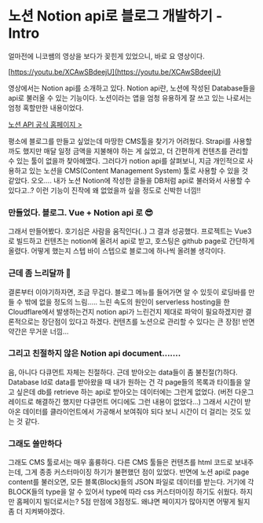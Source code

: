 # 노션 Notion api로 블로그 개발하기 - Intro

얼마전에 니코쌤의 영상을 보다가 꽂힌게 있었으니, 바로 요 영상이다.

[https://youtu.be/XCAwSBdeejU](https://youtu.be/XCAwSBdeejU)

영상에서는 Notion api를 소개하고 있다. Notion api란, 노션에 작성된 Database들을 api로 불러올 수 있는 기능이다. 노션이라는 앱을 엄청 유용하게 잘 쓰고 있는 나로서는 엄청 혹할만한 내용이었다.

[노션 API 공식 홈페이지 >](https://developers.notion.com/)

평소에 블로그를 만들고 싶었는데 마땅한 CMS툴을 찾기가 어려웠다. Strapi를 사용할까도 했지만 매달 일정 금액을 지불해야 하는 게 싫었고, 더 간편하게 컨텐츠를 관리할 수 있는 툴이 없을까 찾아헤맸다. 그러다가 notion api를 살펴보니, 지금 개인적으로 사용하고 있는 노션을 CMS(Content Management System) 툴로 사용할 수 있을 것 같았다. 오오…. 내가 노션 Notion에 작성한 글들을 DB처럼 api로 불러와서 사용할 수 있다고..? 이런 기능이 진작에 왜 없었을까 싶을 정도로 신박한 너낌!!

### 만들었다. 블로그. Vue + Notion api 로 😎

그래서 만들어봤다. 호기심은 사람을 움직인다(..) 그 결과 성공했다. 프로젝트는 Vue3로 빌드하고 컨텐츠는 notion에 올려서 api로 받고, 호스팅은 github page로 간단하게 올렸다. 어떻게 했는지 스텝 바이 스텝으로 블로그에 하나씩 올려볼 생각이다. 

### 근데 좀 느리달까 🤨

결론부터 이야기하자면, 조금 무겁다. 블로그 메뉴를 들어가면 알 수 있듯이 로딩바를 만들 수 밖에 없을 정도의 느림….. 느린 속도의 원인이 serverless hosting을 한 Cloudflare에서 발생하는건지 notion api가 느린건지 제대로 파악이 필요하겠지만 결론적으로는 장단점이 있다고 하겠다. 컨텐츠를 노션으로 관리할 수 있다는 큰 장점! 반면 약간은 무거운 너낌…

### 그리고 친절하지 않은 Notion api document…….

음, 아니다 다큐먼트 자체는 친절하다. 근데 받아오는 data들이 좀 불친절(?)하다. Database Id로 data를 받아왔을 때 내가 원하는 건 각 page들의 목록과 타이틀을 알고 싶은데 db를 retrieve 하는 api로 받아오는 데이터에는 그런게 없었다. (버전 다운그레이드로 해결하긴 했지만 다큐먼트 어디에도 그런 내용이 없었다…) 그래서 시간이 받아온 데이터를 클라이언트에서 가공해서 보여줘야 되다 보니 시간이 더 걸리는 것도 있는 것 같다.

### 그래도 쓸만하다

그래도 CMS 툴로서는 매우 훌륭하다. 다른 CMS 툴들은 컨텐츠를 html 코드로 보내주는데, 그게 종종 커스터마이징 하기가 불편했던 점이 있었다. 반면에 노션 api로 page content를 불러오면, 모든 블록(Block)들의 JSON 파일로 데이터를 받는다. 거기에 각 BLOCK들의 type을 알 수 있어서 type에 따라 css 커스터마이징 하기도 쉬웠다. 하지만 홈페이지 빌더로서는? 5점 만점에 3점정도. 왜냐면 페이지가 많아지면 어떻게 될지 좀 더 지켜봐야겠다.